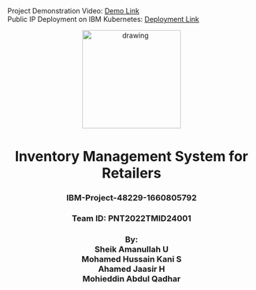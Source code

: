 ##
Project Demonstration Video: <a href="https://youtu.be/sljjfILm-9w"> Demo Link</a><br>
Public IP Deployment on IBM Kubernetes: <a href="http://169.51.194.232:31569/">Deployment Link</a>

<div align="center">
  <img src="https://upload.wikimedia.org/wikipedia/commons/5/51/IBM_logo.svg"  align="center" alt="drawing" width="200" />
  <br/>
   <h1>Inventory Management System for Retailers</h1>
   <h3>IBM-Project-48229-1660805792</h3>
   <h3>Team ID: PNT2022TMID24001</h3>
   <h3>By: <br> Sheik Amanullah U <br> Mohamed Hussain Kani S <br> Ahamed Jaasir H <br> Mohieddin Abdul Qadhar </h3>
</div>

